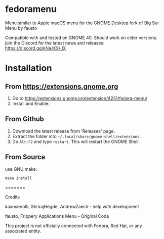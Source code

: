 # fedoramenu

Menu similar to Apple macOS menu for the GNOME Desktop
fork of Big Sur Menu by fausto

Compatible with and tested on GNOME 40. Should work on older versions.
join the Discord for the latest news and releases: https://discord.gg/kNa4CHJX


# Installation

## From https://extensions.gnome.org

1. Go to https://extensions.gnome.org/extension/4251/fedora-menu/
2. Install and Enable.

## From Github

1. Download the latest release from 'Releases' page.
2. Extract the folder into `~/.local/share/gnome-shell/extensions`.
3. Do `Alt-F2` and  type `restart`. This will restart the GNOME Shell.

## From Source

use GNU make:

    make install

=======

Credits

kaansenol5, ShrirajHegde, AndrewZaech - help with development

fausto, Frippery Applications Menu - Original Code

This project is not officially connected with Fedora, Red Hat, or any associated entity.
